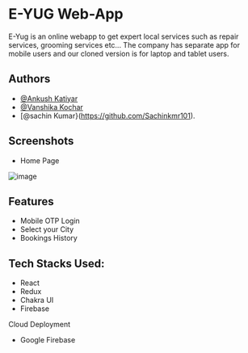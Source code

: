 
# E-YUG Web-App
E-Yug  is an online webapp to get expert local services such as 
repair services, grooming services etc...
The company has separate app for mobile users and our cloned version is 
for laptop and tablet users.








## Authors

- [@Ankush Katiyar](https://github.com/Ankush-Katiyar)
- [@Vanshika Kochar](https://github.com/Vanshikakochar1)
- [@sachin Kumar}(https://github.com/Sachinkmr101).




## Screenshots

- Home Page

 ![image](https://github.com/Ankush-Katiyar/E-Yug-Web-App/assets/89477915/d8e367e9-7309-431b-a622-e7cdd81edc49)




## Features

- Mobile OTP Login
- Select your City
- Bookings History


## Tech Stacks Used:

- React
- Redux
- Chakra UI
- Firebase

Cloud Deployment 

- Google Firebase




